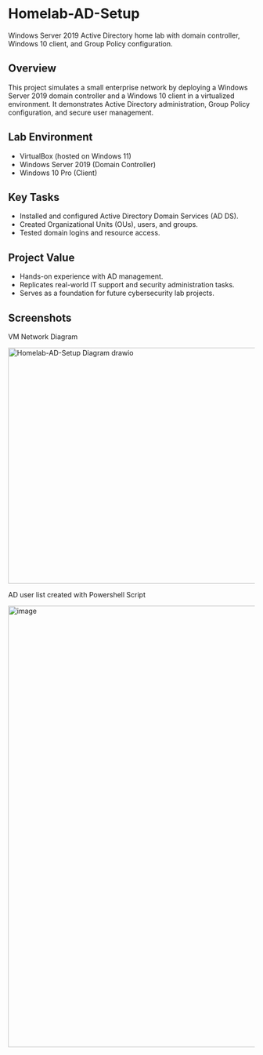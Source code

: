 # Homelab-AD-Setup
Windows Server 2019 Active Directory home lab with domain controller, Windows 10 client, and Group Policy configuration.

## Overview
This project simulates a small enterprise network by deploying a Windows Server 2019 domain controller and a Windows 10 client in a virtualized environment. It demonstrates Active Directory administration, Group Policy configuration, and secure user management.

## Lab Environment
- VirtualBox (hosted on Windows 11)
- Windows Server 2019 (Domain Controller)
- Windows 10 Pro (Client)

## Key Tasks
- Installed and configured Active Directory Domain Services (AD DS).
- Created Organizational Units (OUs), users, and groups.
- Tested domain logins and resource access.

## Project Value
- Hands-on experience with AD management.
- Replicates real-world IT support and security administration tasks.
- Serves as a foundation for future cybersecurity lab projects.

## Screenshots
VM Network Diagram

<img width="711" height="481" alt="Homelab-AD-Setup Diagram drawio" src="https://github.com/user-attachments/assets/49dc5cf9-7f71-4866-86b3-607fea7a63db" />

AD user list created with Powershell Script

<img width="556" height="900" alt="image" src="https://github.com/user-attachments/assets/4b189317-9630-4b13-8993-3ae7f03ec947" />
